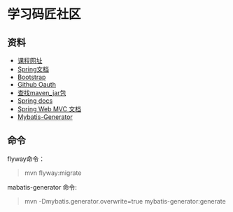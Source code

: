 # 学习码匠社区

## 资料
- [课程网址](https://www.bilibili.com/video/av50200264)
- [Spring文档](https://spring.io/guides)
- [Bootstrap](https://v3.bootcss.com)
- [Github Oauth](https://developer.github.com/apps/building-oauth-apps/creating-an-oauth-app/)
- [查找maven_jar包](https://search.maven.org/artifact/)
- [Spring docs](https://docs.spring.io/spring-boot/docs/2.0.0.RC1/reference/htmlsingle/)
- [Spring Web MVC 文档](https://docs.spring.io/spring/docs/current/spring-framework-reference/web.html)
- [Mybatis-Generator](https://mybatis.org/generator/)

## 命令
flyway命令：
> mvn flyway:migrate

mabatis-generator 命令:
> mvn -Dmybatis.generator.overwrite=true mybatis-generator:generate
